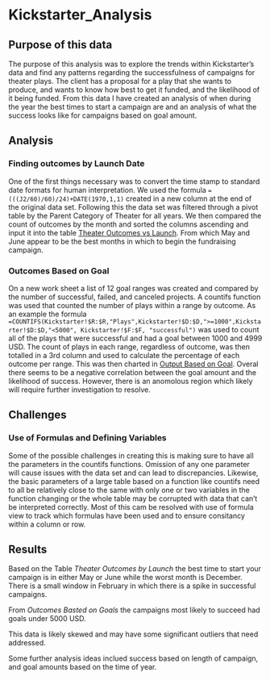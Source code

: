 # Kickstarter_Analysis

## Purpose of this data ##

The purpose of this analysis was to explore the trends within Kickstarter’s data and find any patterns regarding the successfulness of campaigns for theater plays. The client has a proposal for a play that she wants to produce, and wants to know how best to get it funded, and the likelihood of it being funded. From this data I have created an analysis of when during the year the best times to start a campaign are and an analysis of what the success looks like for campaigns based on goal amount.

## Analysis ##

### Finding outcomes by Launch Date ###
One of the first things necessary was to convert the time stamp to standard date formats for human interpretation. We used the formula `=(((J2/60)/60)/24)+DATE(1970,1,1)` created in a new column at the end of the original data set. Following this the data set was filtered through a pivot table by the Parent Category of Theater for all years. We then compared the count of outcomes by the month and sorted the columns ascending and input it into the table [Theater Outcomes vs Launch](https://github.com/K3Rob/Kickstarter_Analysis/blob/main/Theater%20Outcomes%20vs%20Launch.png). From which May and June appear to be the best months in which to begin the fundraising campaign.

### Outcomes Based on Goal ###
On a new work sheet a list of 12 goal ranges was created and compared by the number of successful, failed, and canceled projects. A countifs function was used that counted the number of plays within a range by outcome. As an example the formula `=COUNTIFS(Kickstarter!$R:$R,"Plays",Kickstarter!$D:$D,">=1000",Kickstarter!$D:$D,"<5000", Kickstarter!$F:$F, "successful")` was used to count all of the plays that were successful and had a goal between 1000 and 4999 USD. The count of plays in each range, regardless of outcome, was then totalled in a 3rd column and used to calculate the percentage of each outcome per range. This was then charted in [Output Based on Goal](https://github.com/K3Rob/Kickstarter_Analysis/blob/main/Outcomes_vs_Goals.png). Overal there seems to be a negative correlation between the goal amount and the likelihood of success. However, there is an anomolous region which likely will require further investigation to resolve.

## Challenges ##

### Use of Formulas and Defining Variables ###
Some of the possible challenges in creating this is making sure to have all the parameters in the countifs functions. Omission of any one parameter will cause issues with the data set and can lead to discrepancies. Likewise, the basic parameters of a large table based on a function like countifs need to all be relatively close to the same with only one or two variables in the function changing or the whole table may be corrupted with data that can’t be interpreted correctly. Most of this cam be resolved with use of formula view to track which formulas have been used and to ensure consitancy within a column or row.

## Results ##
Based on the Table *Theater Outcomes by Launch* the best time to start your campaign is in either May or June while the worst month is December. There is a small window in February in which there is a spike in successful campaigns.

From *Outcomes Basted on Goals* the campaigns most likely to succeed had goals under 5000 USD.

This data is likely skewed and may have some significant outliers that need addressed.

Some further analysis ideas inclued success based on length of campaign, and goal amounts based on the time of year.
